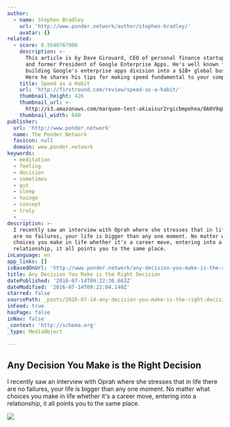 ```yaml
---
author:
  - name: Stephen Bradley
    url: 'http://www.ponder.network/author/stephen-bradley/'
    avatar: {}
related:
  - score: 0.5540767908
    description: >-
      This article is by Dave Girouard, CEO of personal finance startup Upstart,
      and former President of Google Enterprise Apps. He's well known for
      building Google's enterprise apps division into a $1B+ global business.
      Here he shares his tips for making speed fundamental to your company.
    title: Speed as a Habit
    url: 'http://firstround.com/review/speed-as-a-habit/'
    thumbnail_height: 426
    thumbnail_url: >-
      http://s3.amazonaws.com/marquee-test-akiaisur2rgicbmpehea/8A0V9qL9TTic0g9CdcXm_Dave%20Hero.jpg
    thumbnail_width: 640
publisher:
  url: 'http://www.ponder.network'
  name: The Ponder Network
  favicon: null
  domain: www.ponder.network
keywords:
  - meditation
  - feeling
  - decision
  - sometimes
  - gut
  - sleep
  - twinge
  - concept
  - truly
  - ____
description: >-
  I recently saw an interview with Oprah where she stresses that in life there
  are no failures, your life is bigger than any one moment. No matter what
  choices you make in life whether it's a career move, entering into a
  relationship, it all points you to the same place.
inLanguage: en
app_links: []
isBasedOnUrl: 'http://www.ponder.network/any-decision-you-make-is-the-right-decision/'
title: Any Decision You Make is the Right Decision
datePublished: '2016-07-14T09:22:36.663Z'
dateModified: '2016-07-14T09:22:04.140Z'
starred: false
sourcePath: _posts/2016-07-14-any-decision-you-make-is-the-right-decision.md
inFeed: true
hasPage: false
inNav: false
_context: 'http://schema.org'
_type: MediaObject

---
```

<article style=""><h1>Any Decision You Make is the Right Decision</h1><p>I recently saw an interview with Oprah where she stresses that in life there are no failures, your life is bigger than any one moment. No matter what choices you make in life whether it's a career move, entering into a relationship, it all points you to the same place.</p><img src="http://www.ponder.network/wp-content/uploads/2015/09/Any-Decision-You-Make-is-the-Right-Decision.jpg" /></article>